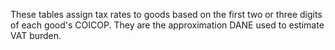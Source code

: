 These tables assign tax rates to goods based on the first two or three digits of each good's COICOP. They are the approximation DANE used to estimate VAT burden.